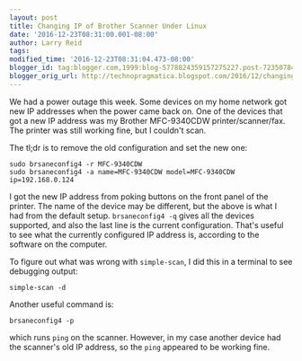```yaml
---
layout: post
title: Changing IP of Brother Scanner Under Linux
date: '2016-12-23T08:31:00.001-08:00'
author: Larry Reid
tags:
modified_time: '2016-12-23T08:31:04.473-08:00'
blogger_id: tag:blogger.com,1999:blog-5778824359157275227.post-7235078470781949020
blogger_orig_url: http://technopragmatica.blogspot.com/2016/12/changing-ip-of-brother-scanner-under.html
---
```


We had a power outage this week. Some devices on my home network got new IP addresses when the power came back on. One of the devices that got a new IP address was my Brother MFC-9340CDW printer/scanner/fax. The printer was still working fine, but I couldn't scan.

The tl;dr is to remove the old configuration and set the new one:
```
sudo brsaneconfig4 -r MFC-9340CDW
sudo brsaneconfig4 -a name=MFC-9340CDW model=MFC-9340CDW ip=192.168.0.124
```
I got the new IP address from poking buttons on the front panel of the printer. The name of the device may be different, but the above is what I had from the default setup. `brsaneconfig4 -q` gives all the devices supported, and also the last line is the current configuration. That's useful to see what the currently configured IP address is, according to the software on the computer.

To figure out what was wrong with `simple-scan`, I did this in a terminal to see debugging output:
```
simple-scan -d
```
Another useful command is:
```
brsaneconfig4 -p
```
which runs `ping` on the scanner. However, in my case another device had the scanner's old IP address, so the `ping` appeared to be working fine.
